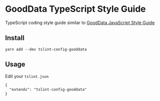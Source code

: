 # GoodData TypeScript Style Guide

TypeScript coding style guide similar to [GoodData JavaScript Style Guide](https://github.com/gooddata/gdc-js-style/tree/master/javascript)

## Install
`yarn add --dev tslint-config-gooddata`

## Usage
Edit your `tslint.json`
```
{
  "extends": "tslint-config-gooddata"
}
```
